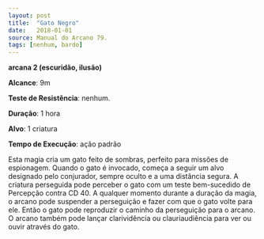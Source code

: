 ```yaml
---
layout: post
title:  "Gato Negro"
date:   2018-01-01
source: Manual do Arcano 79.
tags: [nenhum, bardo]
---
```


**arcana 2 (escuridão, ilusão)**

**Alcance**: 9m

**Teste de Resistência**: nenhum.

**Duração**: 1 hora

**Alvo**: 1 criatura

**Tempo de Execução**: ação padrão

Esta magia cria um gato feito de sombras, perfeito para missões de espionagem.
Quando o gato é invocado, começa a seguir um alvo designado pelo conjurador, sempre oculto e a uma distância segura. A criatura perseguida pode perceber o gato com um teste bem-sucedido de Percepção contra CD 40. A qualquer momento durante a duração da magia, o arcano pode suspender a perseguição e fazer com que o gato volte para ele. Então o gato pode reproduzir o caminho da perseguição para o arcano. O arcano também pode lançar clarividência ou clauriaudiência para ver ou ouvir através do gato.
